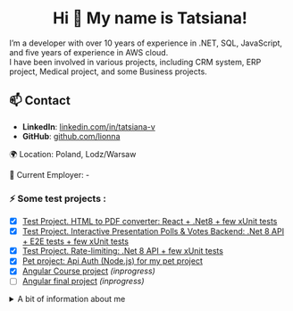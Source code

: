 <h1 align="center">Hi 👋 My name is Tatsiana!</h1>
<p align="left">I’m a developer with over 10 years of experience in .NET, SQL, JavaScript, and five years of experience in AWS cloud.<br>
I have been involved in various projects, including CRM system, ERP project, Medical project, and some Business projects.</p>

## 📫 Contact
- **LinkedIn**: [linkedin.com/in/tatsiana-v](https://linkedin.com/in/tatsiana-v)
- **GitHub**: [github.com/lionna](https://github.com/lionna)

🌍 Location: Poland, Lodz/Warsaw

🏢 Current Employer: -

<h3 align="left">⚡ Some test projects :</h3>

- [x] [Test Project. HTML to PDF converter: React + .Net8 + few xUnit tests](https://github.com/lionna/test-project)
- [x] [Test Project. Interactive Presentation Polls & Votes Backend: .Net 8 API + E2E tests  + few xUnit tests](https://github.com/lionna/api-presentation)
- [x] [Test Project. Rate-limiting: .Net 8 API + few xUnit tests](https://github.com/lionna/rate-limiter)
- [x] [Pet project: Api Auth (Node.js) for my pet project](https://github.com/lionna/api-auth)
- [x] [Angular Course project](https://github.com/lionna/test_angular_project) _(inprogress)_
- [ ] [Angular final project](https://github.com/lionna/express-train-app) _(inprogress)_

<details>
<summary>A bit of information about me</summary>

<h3 align="left">💼 Professional Experience :</h3>

- [GodelTechnologies](https://www.godeltech.com/) **March 2019 - September 2023** (4 years 7 months): UK project, microservices/api development, update/support
- [SolbegSoft](https://solbeg.com/) **February 2017 – February 2019** (2 years): US project, refactoring/updating a monolith
- [HiQoSolution](https://www.hiqo-solutions.com/) **August 2015 – January 2017** (1 year 6 months): US medicine project, HIPAA 
- [TopSoft](https://topsoft.by/) **November 2012 – February 2015** (2 years 4 months): RU/BLR project, salary calculation api development, update/support

<h3 align="left">🌱 EDUCATION AND COURSES :</h3>

- [x] **2007-2012** Belarusian National Technical University,  Minsk, Faculty of Information Technology and Robotics: Software for information systems and technologies (higher bachelor)
- [x] **Nov. 2010 – June 2012**: ITreeStudio Minsk, Trainning and Internship: Sencha Touch, HTML, CSS, JavaScript, JQuery, Sql 
- [x] **Febr. 2011 – August 2011**: GorInfaService,Subcontracting agreement: SQL, VBA
- [x] **2014**: ASP.NET MVC 4.0 (2013) 
- [x] [2023 Coursera: Meta Front-End Developer Professional Certificate](https://www.coursera.org/account/accomplishments/specialization/A26E3L7DR8BG)
- [x] [2023 Coursera: AWS Fundamentals](https://www.coursera.org/account/accomplishments/specialization/VJYZKSREYKH2)
- [x] [2023 Coursera: Developing Applications on AWS](https://www.coursera.org/account/accomplishments/specialization/AFXBNS88GLBW?utm_product=s12n)
- [x] [2024: AWS Cloud Developer Course](https://app.rs.school/certificate/zckpvd9n)
- [ ] [2024: Angular Course](https://github.com/lionna/test_angular_project) _(inprogress)_

<h3  align="left">🛠 Technologies:</h3>

<div  align="center">
<img  src="https://static-00.iconduck.com/assets.00/c-sharp-c-icon-1822x2048-wuf3ijab.png"  height="40"  alt="c_sharp logo"  />
<img  width="12"  />
<img  src="https://upload.wikimedia.org/wikipedia/commons/thumb/e/ee/.NET_Core_Logo.svg/1200px-.NET_Core_Logo.svg.png"  height="40"  alt="dot net core logo"  />
<img  width="12"  />
<img  src="https://static-00.iconduck.com/assets.00/node-js-icon-454x512-nztofx17.png"  height="40"  alt="node js logo"  />
<img  width="12"  />
<img  src="https://cdn-icons-png.flaticon.com/512/5968/5968350.png"  height="40"  alt="python logo"  />
<img  width="12"  />
<img  src="https://avatars.githubusercontent.com/u/83077457?v=4"  height="40"  alt="wordpress logo"  />
<img  width="12"  />
<img  src="https://www.infoport.es/wp-content/uploads/2023/09/entity-core.png"  height="40"  alt="postgresql logo"  />
<img  width="12"  />
</div>
<div  align="center">
<img  src="https://cdn.jsdelivr.net/gh/devicons/devicon/icons/javascript/javascript-original.svg"  height="40"  alt="javascript logo"  />
<img  width="12"  />
<img  src="https://cdn.jsdelivr.net/gh/devicons/devicon/icons/html5/html5-original.svg"  height="40"  alt="html5 logo"  />
<img  width="12"  />
<img  src="https://cdn.jsdelivr.net/gh/devicons/devicon/icons/css3/css3-original.svg"  height="40"  alt="css3 logo"  />
<img  width="12"  />
<img  src="https://cdn.jsdelivr.net/gh/devicons/devicon/icons/react/react-original.svg"  height="40"  alt="react logo"  />
<img  width="12"  />
<img  src="https://media.dev.to/cdn-cgi/image/width=1080,height=1080,fit=cover,gravity=auto,format=auto/https%3A%2F%2Fdev-to-uploads.s3.amazonaws.com%2Fuploads%2Farticles%2F9cmwwyo805tdubfs8p15.png"  height="40"  alt="angular logo"  />
<img  width="12"  />
<img  src="https://cdn.simpleicons.org/webpack/8DD6F9"  height="40"  alt="webpack logo"  />
<img  width="12"  />
 </div>
<div  align="center">
<img  src="https://cdn.iconscout.com/icon/free/png-256/free-aws-1869025-1583149.png"  height="40"  alt="aws logo"  />
<img  width="12"  />
<img  src="https://zeevector.com/wp-content/uploads/Microsoft-Azure-DevOps-logo.png"  height="40"  alt="devops azure logo"  />
<img  width="12"  />
<img  src="https://static-00.iconduck.com/assets.00/docker-icon-512x438-ga1hb37h.png"  height="40"  alt="docker logo"  />
<img  width="12"  />
<img  src="https://cdn.simpleicons.org/gnubash/4EAA25"  height="40"  alt="bash logo"  />
<img  width="12"  />
<img  src="https://cdn.iconscout.com/icon/free/png-256/free-powershell-3521649-2945093.png"  height="40"  alt="powershell logo"  />
<img  width="12"  />
<img  src="https://static-00.iconduck.com/assets.00/swagger-icon-512x512-halz44im.png"  height="40"  alt="swagger logo"  />
<img  width="12"  />
<img  src="https://cdn.iconscout.com/icon/free/png-256/free-postman-3521648-2945092.png?f=webp&w=256"  height="40"  alt="postman logo"  />
<img  width="12"  />
<img  src="https://blog.moabdelfattah.com/wp-content/uploads/2018/09/fiddler.png"  height="40"  alt="fiddler logo"  />
<img  width="12"  />
</div>
<div  align="center">
<img  src="https://cdn-icons-png.flaticon.com/512/5968/5968364.png"  height="40"  alt="ms sql logo"  />
<img  width="12"  />
<img  src="https://toppng.com/uploads/thumbnail/once-upon-a-time-elastic-search-png-ico-11563285295s2zvqngzrj.png"  height="40"  alt="elastic logo"  />
<img  width="12"  />
<img  src="https://upload.wikimedia.org/wikipedia/labs/8/8e/Mysql_logo.png"  height="40"  alt="mysql logo"  />
<img  width="12"  />
<img  src="https://cdn.icon-icons.com/icons2/2415/PNG/512/postgresql_plain_wordmark_logo_icon_146390.png"  height="40"  alt="postgresql logo"  />
<img  width="12"  />
<img  src="https://static-00.iconduck.com/assets.00/redis-original-wordmark-icon-2045x2048-nz2tg5u6.png"  height="40"  alt="redis logo"  />
<img  width="12"  />
<img  src="https://files.cdata.com/media/media/i3nhanbw/20191018-dynamodb-performance-0.png"  height="40"  alt="dynamodb logo"  />
<img  width="12"  />
<img  src="https://user-images.githubusercontent.com/27962005/35980141-f758e314-0cb7-11e8-89d2-f3de740c6ec4.png"  height="40"  alt="kinesis logo"  />
<img  width="12"  />
<img  src="https://miro.medium.com/v2/resize:fit:1400/0*C22jNlwAkmHazDV1.png"  height="40"  alt="lambda logo"  />
<img  width="12"  />
</div>
<div  align="center">
<img  src="https://companieslogo.com/img/orig/DDOG_BIG-fc600245.png?t=1720244491"  height="40"  alt="datadog logo"  />
<img  width="12"  />
<img  src="https://upload.wikimedia.org/wikipedia/commons/5/5b/Logo_de_Auth0.svg"  height="40"  alt="auth0 logo"  />
<img  width="12"  />
<img  src="https://7921040.fs1.hubspotusercontent-na1.net/hubfs/7921040/ANZ/Logos/Braze-Logotype_Gradient-RGB.png"  height="40"  alt="braze logo"  />
<img  width="12"  />
</div>
<div  align="center">
<img  src="https://avatars.githubusercontent.com/u/2092016?s=280&v=4"  height="40"  alt="xunit  logo"  />
<img  width="12"  />
<img  src="https://avatars.githubusercontent.com/u/1434934?s=280&v=4"  height="40"  alt="moq logo"  />
<img  width="12"  />
<img  src="https://seekvectors.com/files/download/3c4f971b2b4633fd383a0c431e2cfd95.png"  height="40"  alt="jest logo"  />
<img  width="12"  />
<img  src="https://static-00.iconduck.com/assets.00/cypress-icon-512x511-29zvfts6.png"  height="40"  alt="cypress logo"  />
<img  width="12"  />
</div>

## 🗣️ Languages

- English: Upper Intermediate
- Russian: Native
- Belarussian: Native
- Ukrainian: Basic
- Polish: Basic

<h3 align="left">😄 Fun facts about me:</h3>

- I decided to become a programmer in 2004
- I've been using GitHub since 2012
- I have been working as a programmer a bit more than 10 years
- I love glaciers and nature, but I don't want to live in the mountains
- I won the genetic lottery and I look like a schoolgirl
- I don't drink alcohol and have any bad habits

![](http://github-profile-summary-cards.vercel.app/api/cards/profile-details?username=lionna&theme=calm)
![Top Langs](https://github-readme-stats.vercel.app/api/top-langs/?username=lionna&layout=compact&theme=dark)

</details>
